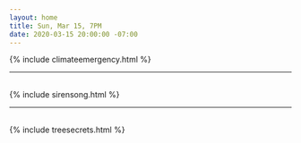 ```yaml
---
layout: home
title: Sun, Mar 15, 7PM
date: 2020-03-15 20:00:00 -07:00
---
```

{% include climateemergency.html %}
<br>
<hr />
<br>
{% include sirensong.html %}
<br>
<hr />
<br>
{% include treesecrets.html %}
